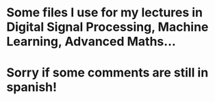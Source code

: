 # Some files I use for my lectures in Digital Signal Processing, Machine Learning, Advanced Maths...
# Sorry if some comments are still in spanish! 
